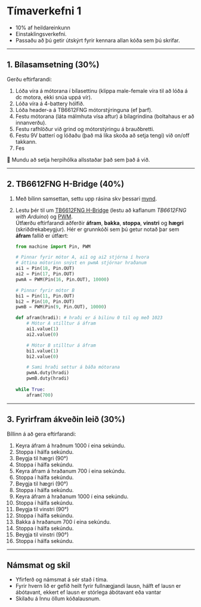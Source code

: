 # Tímaverkefni 1

- 10% af heildareinkunn
- Einstaklingsverkefni.
- Passaðu að þú getir útskýrt fyrir kennara allan kóða sem þú skrifar.
  
---

## 1. Bílasamsetning (30%)

Gerðu eftirfarandi:

1. Lóða víra á mótorana í bílasettinu (klippa male-female víra til að lóða á dc motora, ekki snúa uppá vír).
1. Lóða víra á 4-battery hólfið.
1. Lóða header-a á TB6612FNG mótorstýringuna (ef þarf).
1. Festu mótorana (láta málmhuta vísa aftur) á bílagrindina (boltahaus er að innanverðu).
1. Festu rafhlöður við grind og mótorstýringu á brauðbretti.
1. Festu 9V batterí og lóðaðu (það má líka skoða að setja tengi) við on/off takkann. 
1. Fes

:safety_vest: Mundu að setja herpihólka allsstaðar það sem það á við.

---

## 2. TB6612FNG H-Bridge (40%)

1. Með bílinn samsettan, settu upp rásina skv þessari [mynd](https://raw.githubusercontent.com/VESM2VT/ESP32/refs/heads/main/myndir/bill_h24_init.png). 
2. Lestu þér til um [TB6612FNG H-Bridge](https://dronebotworkshop.com/tb6612fng-h-bridge/) (lestu að kaflanum *TB6612FNG with Arduino*) og [PWM](https://github.com/VESM2VT/ESP32/blob/main/kennsluefni/analog.md#lesi%C3%B0-fr%C3%A1-pinna). <br>Útfærðu eftirfarandi aðferðir **áfram**, **bakka**, **stoppa**, **vinstri** og **hægri** (skriðdrekabeygjur). Hér er grunnkóði sem þú getur notað þar sem **áfram** fallið er útfært:

    ```python
    from machine import Pin, PWM

    # Pinnar fyrir mótor A, ai1 og ai2 stjórna í hvora
    # áttina mótorinn snýst en pwmA stjórnar hraðanum
    ai1 = Pin(18, Pin.OUT)
    ai2 = Pin(17, Pin.OUT)
    pwmA = PWM(Pin(16, Pin.OUT), 10000)

    # Pinnar fyrir mótor B
    bi1 = Pin(11, Pin.OUT)
    bi2 = Pin(10, Pin.OUT)
    pwmB = PWM(Pin(9, Pin.OUT), 10000)

    def afram(hradi): # hraði er á bilinu 0 til og með 1023
        # Mótor A stilltur á áfram
        ai1.value(1)
        ai2.value(0)

        # Mótor B stilltur á áfram
        bi1.value(1)
        bi2.value(0)

        # Sami hraði settur á báða mótorana
        pwmA.duty(hradi)
        pwmB.duty(hradi)
        
    while True:
        afram(700)
    ```

---

## 3. Fyrirfram ákveðin leið (30%)

Bíllinn á að gera eftirfarandi:

1. Keyra áfram á hraðnum 1000 í eina sekúndu.
1. Stoppa í hálfa sekúndu.
1. Beygja til hægri (90°)
1. Stoppa í hálfa sekúndu.
1. Keyra áfram á hraðanum 700 í eina sekúndu.
1. Stoppa í hálfa sekúndu.
1. Beygja til hægri (90°)
1. Stoppa í hálfa sekúndu.
1. Keyra áfram á hraðanum 1000 í eina sekúndu.
1. Stoppa í hálfa sekúndu.
1. Beygja til vinstri (90°)
1. Stoppa í hálfa sekúndu.
1. Bakka á hraðanum 700 í eina sekúndu.
1. Stoppa í hálfa sekúndu.
1. Beygja til vinstri (90°)
1. Stoppa í hálfa sekúndu.

---

## Námsmat og skil

- Yfirferð og námsmat á sér stað í tíma.
- Fyrir hvern lið er gefið heilt fyrir fullnægjandi lausn, hálft ef lausn er ábótavant, ekkert ef lausn er stórlega ábótavant eða vantar
- Skilaðu á Innu öllum kóðalausnum.
